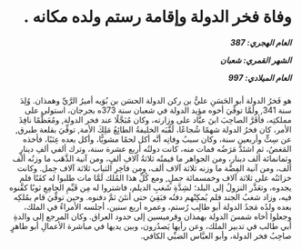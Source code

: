 <h1 dir="rtl">وفاة فخر الدولة وإقامة رستم ولده مكانه .</h1>

<h5 dir="rtl">العام الهجري:  387

الشهر القمري: شعبان

العام الميلادي: 997</h5>

<p dir="rtl">هو فَخرُ الدولة أبو الحَسَنِ عليُّ بن ركن الدولة الحسَن بن بُوَيه أميرُ الرَّيِّ وهمذان. وُلِدَ سنة 341, ولَمَّا توفِّيَ أخوه مؤيد الدولة في شعبان سنة 373ه بجرجان، استولى على مملكتِه، فأقَرَّ الصاحِبَ ابنَ عبَّاد على وزارته، وكان مُبَجَّلًا عند فخر الدولة, ومُعَظَّمًا نافِذَ الأمر، كان فخرُ الدولة شهمًا شُجاعًا، لَقَّبَه الخليفةُ الطائِعُ مَلِكَ الأمة, توفِّيَ بقلعة طبرق, عن سِتٍّ وأربعين سنة، وكان سببُ وفاتِه أنَّه أكل لحمًا مشويًّا، وأكل بعده عِنَبًا، فأخذه المَغصُ، ثم اشتَدَّ مَرَضُه فمات منه، كانت دولتُه أربع عشرة سنة، وترك ألفي ألفِ دينارٍ وثمانمائة ألف دينار، ومن الجواهر ما قيمتُه ثلاثةُ آلافِ ألفٍ، ومن آنية الذَّهَب ما وزنُه ألف ألف، ومن آنية الفِضَّة ما وزنه ثلاثة آلاف ألف، ومن فاخِرِ الثياب ثلاثة آلاف حِمل. وكانت خزائنُه على ثلاثة آلاف وخمسمائة جملٍ, ومع كُلِّ هذا المُلك لَمَّا مات طلبوا له كفَنًا فلم يجدوه، وتعَذَّر النزولُ إلى البلد؛ لشِدَّةِ شَغبِ الديلم، فاشتروا له مِن قَيِّمِ الجامِعِ ثوبًا كفَّنوه فيه، وزاد شغبُ الجند فلم يُمكِنْهم دفنُه فبَقِيَ حتى أنتَنَ ثمَّ دفنوه. وحين توفِّيَ قام بمُلكِه بعده ولدُه مَجدُ الدولة أبو طالِب رُستم، وعمره أربع سنين، أجلسه الأمراءُ في الملك، وجعلوا أخاه شمسَ الدولة بهمذان وقرميسين إلى حدود العراق. وكان المرجع إلى والدةِ أبي طالب في تدبير الملك، وعن رأيها يَصدُرون، وبين يديها في مباشرة الأعمالِ أبو طاهرٍ صاحِبُ فخر الدولة، وأبو العبَّاس الضبِّي الكافي.</p></br>
